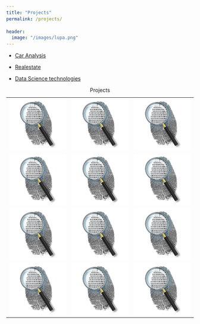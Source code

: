 ```yaml
---
title: "Projects"
permalink: /projects/

header:
  image: "/images/lupa.png"
---
```




* [Car Analysis](http://github.com/barryclark/jekyll-now/)
+ [Realestate](http://github.com/barryclark/jekyll-now/)
- [Data Science technologies](http://github.com/barryclark/jekyll-now/)



<table>
  <caption>Projects</caption>
  <tr>
    <td><a href="../html-link.htm"><img src="/images/placeholder.png" title="White flower" alt="Flower"></a></td>
    <td><a href="../html-link.htm"><img src="/images/placeholder.png"  title="White flower" alt="Flower"></a></td>
    <td><a href="../html-link.htm"><img src="/images/placeholder.png"  title="White flower" alt="Flower"></a></td>
  </tr>
  <tr>
   <td><a href="../html-link.htm"><img src="/images/placeholder.png" title="White flower" alt="Flower"></a></td>
    <td><a href="../html-link.htm"><img src="/images/placeholder.png"  title="White flower" alt="Flower"></a></td>
    <td><a href="../html-link.htm"><img src="/images/placeholder.png"  title="White flower" alt="Flower"></a></td>
  </tr>
  <tr>
   <td><a href="../html-link.htm"><img src="/images/placeholder.png" title="White flower" alt="Flower"></a></td>
    <td><a href="../html-link.htm"><img src="/images/placeholder.png"  title="White flower" alt="Flower"></a></td>
    <td><a href="../html-link.htm"><img src="/images/placeholder.png"  title="White flower" alt="Flower"></a></td>
  </tr>
  <tr>
   <td><a href="../html-link.htm"><img src="/images/placeholder.png" title="White flower" alt="Flower"></a></td>
    <td><a href="../html-link.htm"><img src="/images/placeholder.png"  title="White flower" alt="Flower"></a></td>
    <td><a href="../html-link.htm"><img src="/images/placeholder.png"  title="White flower" alt="Flower"></a></td>
  </tr>
</table>
